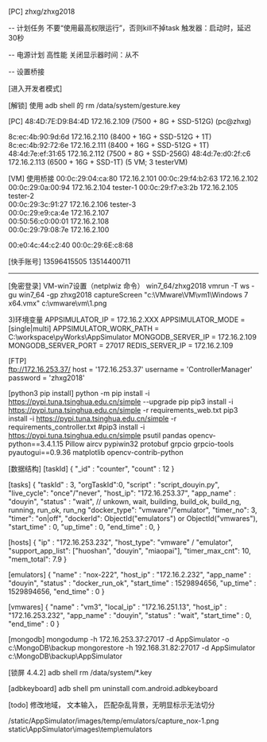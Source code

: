 [PC]
zhxg/zhxg2018

-- 计划任务
  不要“使用最高权限运行”，否则kill不掉task 
  触发器：启动时，延迟30秒

-- 电源计划 
 高性能
 关闭显示器时间：从不

-- 设置桥接

[进入开发者模式]

[解锁]
使用 adb shell 的 rm /data/system/gesture.key  

[PC]
48:4D:7E:D9:B4:4D   172.16.2.109    (7500 + 8G + SSD-512G)  (pc@zhxg)

8c:ec:4b:90:9d:6d   172.16.2.110    (8400 + 16G + SSD-512G + 1T)
8c:ec:4b:92:72:6e   172.16.2.111    (8400 + 16G + SSD-512G + 1T)
48:4d:7e:ef:31:65   172.16.2.112    (7500 + 8G + SSD-256G)
48:4d:7e:d0:2f:c6   172.16.2.113    (6500 + 16G + SSD-1T)       (5 VM; 3 testerVM)


[VM] 使用桥接
00:0c:29:04:ca:80   172.16.2.101 
00:0c:29:f4:b2:63   172.16.2.102
00:0c:29:0a:00:94   172.16.2.104    tester-1
00:0c:29:f7:e3:2b   172.16.2.105    tester-2     
00:0c:29:3c:91:27   172.16.2.106    tester-3   
00:0c:29:e9:ca:4e   172.16.2.107         
00:50:56:c0:00:01   172.16.2.108   
00:0c:29:79:08:7e   172.16.2.100

00:e0:4c:44:c2:40
00:0c:29:6E:c8:68   

[快手账号]
13596415505
13514400711

------------------------------------------

[免密登录] VM-win7设置（netplwiz 命令）
win7_64/zhxg2018
vmrun -T ws -gu win7_64 -gp zhxg2018 captureScreen "c:\VMware\VM\vm1\Windows 7 x64.vmx" c:\vmware\vm\1.png

3)环境变量
APPSIMULATOR_IP = 172.16.2.XXX
APPSIMULATOR_MODE = [single|multi]
APPSIMULATOR_WORK_PATH = C:\workspace\pyWorks\AppSimulator
MONGODB_SERVER_IP = 172.16.2.109
MONGODB_SERVER_PORT = 27017
REDIS_SERVER_IP = 172.16.2.109

[FTP]  
ftp://172.16.253.37/
host = '172.16.253.37'
username = 'ControllerManager'
password = 'zhxg2018'
    
[python3 pip install]
python -m pip install -i https://pypi.tuna.tsinghua.edu.cn/simple --upgrade pip
pip3 install -i https://pypi.tuna.tsinghua.edu.cn/simple -r requirements_web.txt
pip3 install -i https://pypi.tuna.tsinghua.edu.cn/simple -r requirements_controller.txt
#pip3 install -i https://pypi.tuna.tsinghua.edu.cn/simple psutil pandas opencv-python==3.4.1.15 Pillow aircv pypiwin32 protobuf grpcio grpcio-tools pyautogui==0.9.36 matplotlib opencv-contrib-python

[数据结构]
[taskId]
{
    "_id" : "counter",
    "count" : 12
}

[tasks]
{
    "taskId" : 3,
    "orgTaskId":0,
    "script" : "script_douyin.py",
    "live_cycle": "once"/"never",
    "host_ip": "172.16.253.37",
    "app_name" : "douyin",
    "status" : "wait",  // unkown, wait, building, build_ok, build_ng, running, run_ok, run_ng
    "docker_type": "vmware"/"emulator",
    "timer_no": 3,
    "timer": "on|off",
    "dockerId": ObjectId("emulators") or ObjectId("vmwares"),
    "start_time" : 0,
    "up_time" : 0,
    "end_time" : 0,
}

[hosts]
{
    "ip" : "172.16.253.232",
    "host_type": "vmware" / "emulator",
    "support_app_list": ["huoshan", "douyin", "miaopai"],
    "timer_max_cnt": 10,
    "mem_total": 7.9
}

[emulators]
{
    "name" : "nox-222",
    "host_ip" : "172.16.2.232",
    "app_name" : "douyin",
    "status" : "docker_run_ok",
    "start_time" : 1529894656,
    "up_time" : 1529894656,
    "end_time" : 0
}

[vmwares]
{
    "name" : "vm3",
    "local_ip" : "172.16.251.13",
    "host_ip" : "172.16.253.232",
    "app_name" : "douyin",
    "status" : "wait",
    "start_time" : 0,
    "end_time" : 0
}
 
[mongodb]
mongodump -h 172.16.253.37:27017 -d AppSimulator -o c:\MongoDB\backup
mongorestore -h 192.168.31.82:27017 -d AppSimulator c:\MongoDB\backup\AppSimulator

[锁屏 4.4.2] 
adb shell rm /data/system/*.key

[adbkeyboard] 
adb shell pm uninstall com.android.adbkeyboard

[todo]
修改地域， 文本输入， 匹配杂乱背景，无明显标示无法切分

/static/AppSimulator/images/temp/emulators/capture_nox-1.png
static\AppSimulator\images\temp\emulators
